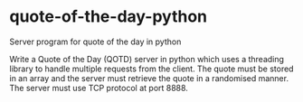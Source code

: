 # quote-of-the-day-python
Server program for quote of the day in python

Write a Quote of the Day (QOTD) server in python which uses a threading library to handle multiple requests from the client.  The quote must be stored in an array and the server must retrieve the quote in a randomised manner.  The server must use TCP protocol at port 8888.
